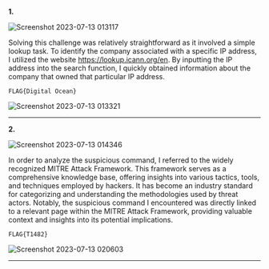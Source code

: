 **1.**

![Screenshot 2023-07-13 013117](https://github.com/Chikao28/CTF-Capture-The-Flag-Writeups/assets/90115832/77c27b58-1af5-43af-9a12-790603f375bc)

Solving this challenge was relatively straightforward as it involved a simple lookup task. To identify the company associated with a specific IP address, I utilized the website https://lookup.icann.org/en. By inputting the IP address into the search function, I quickly obtained information about the company that owned that particular IP address.

`FLAG{Digital Ocean}`

![Screenshot 2023-07-13 013321](https://github.com/Chikao28/CTF-Capture-The-Flag-Writeups/assets/90115832/5ca61f5a-9d99-4058-8768-7b2a2ebf7d3f)

-------------------------------------------------------------------------------------------------------------------------------------------------------------------

**2.**

![Screenshot 2023-07-13 014346](https://github.com/Chikao28/CTF-Capture-The-Flag-Writeups/assets/90115832/2ae16856-804a-4f9c-b2d7-13550f37c44c)

In order to analyze the suspicious command, I referred to the widely recognized MITRE Attack Framework. This framework serves as a comprehensive knowledge base, offering insights into various tactics, tools, and techniques employed by hackers. It has become an industry standard for categorizing and understanding the methodologies used by threat actors. Notably, the suspicious command I encountered was directly linked to a relevant page within the MITRE Attack Framework, providing valuable context and insights into its potential implications.

`FLAG{T1482}`

![Screenshot 2023-07-13 020603](https://github.com/Chikao28/CTF-Capture-The-Flag-Writeups/assets/90115832/b9bde5ae-f8d4-426f-be3d-156c6ab735ce)

-------------------------------------------------------------------------------------------------------------------------------------------------------------------
